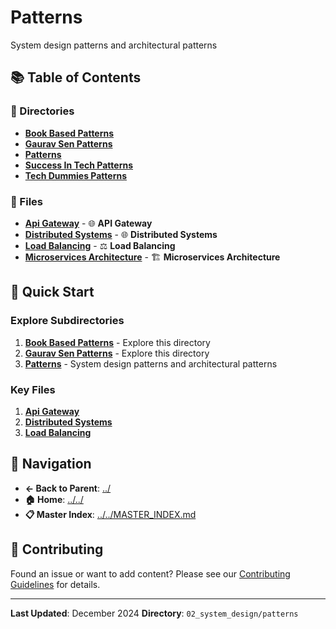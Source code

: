 # Patterns

System design patterns and architectural patterns

## 📚 Table of Contents

### 📁 Directories

- **[Book Based Patterns](book_based_patterns/)**
- **[Gaurav Sen Patterns](gaurav_sen_patterns/)**
- **[Patterns](patterns/)**
- **[Success In Tech Patterns](success_in_tech_patterns/)**
- **[Tech Dummies Patterns](tech_dummies_patterns/)**

### 📄 Files

- **[Api Gateway](api_gateway.md)** - 🌐 **API Gateway**
- **[Distributed Systems](distributed_systems.md)** - 🌐 **Distributed Systems**
- **[Load Balancing](load_balancing.md)** - ⚖️ **Load Balancing**
- **[Microservices Architecture](microservices_architecture.md)** - 🏗️ **Microservices Architecture**

## 🚀 Quick Start

### Explore Subdirectories
1. **[Book Based Patterns](book_based_patterns/)** - Explore this directory
1. **[Gaurav Sen Patterns](gaurav_sen_patterns/)** - Explore this directory
1. **[Patterns](patterns/)** - System design patterns and architectural patterns

### Key Files
1. **[Api Gateway](api_gateway.md)**
1. **[Distributed Systems](distributed_systems.md)**
1. **[Load Balancing](load_balancing.md)**

## 🔗 Navigation

- **← Back to Parent**: [../](../)
- **🏠 Home**: [../../](../..)
- **📋 Master Index**: [../../MASTER_INDEX.md](../..MASTER_INDEX.md)

## 🤝 Contributing

Found an issue or want to add content? Please see our [Contributing Guidelines](../../CONTRIBUTING.md) for details.

---

**Last Updated**: December 2024
**Directory**: `02_system_design/patterns`
